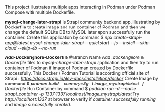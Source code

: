 This project illustrates multiple apps interacting in Podman under Podman Compose with multiple Dockerfile.

**mysql-change-later-strapi**
is Strapi community backend app. Illustrating by Dockerfile to create image and run container of Podman and then we change the default SQLite DB to MySQL later upon successfully run the container.
Create this application by command $ *npx create-strapi-app@latest mysql-change-later-strapi --quickstart --js --install --skip-cloud --skip-db --no-run*

**Add-Dockerignore-Dockerfile** @Branch Name
Add *.dockerignore* & *Dockerfile* files to *mysql-change-later-strapi* application and then try to run container of Podman if image of Podman created by Dockerfile successfully.
This Docker / Podman Tutorial is according official site of Strapi : *https://docs.strapi.io/dev-docs/installation/docker*
Create Image by command $ *podman build --memory=8g -t image_mystrapi:latest -f Dockerfile*
Run Container by command $ *podman run -d --name strapi_container -p 1337:1337 localhost/image_mystrapi:latest*
 Try *http://localhost:1337* at browser to verify if *container successfully running* and *image successfully created*.
